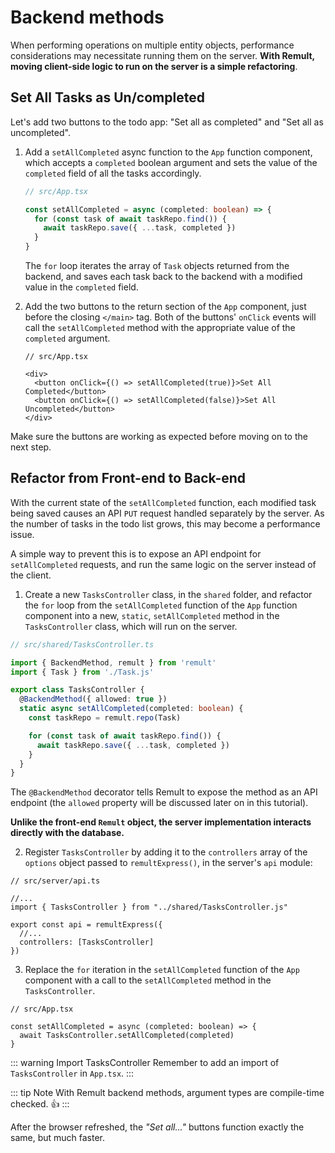 # Backend methods

When performing operations on multiple entity objects, performance considerations may necessitate running them on the server. **With Remult, moving client-side logic to run on the server is a simple refactoring**.

## Set All Tasks as Un/completed

Let's add two buttons to the todo app: "Set all as completed" and "Set all as uncompleted".

1. Add a `setAllCompleted` async function to the `App` function component, which accepts a `completed` boolean argument and sets the value of the `completed` field of all the tasks accordingly.

   ```ts
   // src/App.tsx

   const setAllCompleted = async (completed: boolean) => {
     for (const task of await taskRepo.find()) {
       await taskRepo.save({ ...task, completed })
     }
   }
   ```

   The `for` loop iterates the array of `Task` objects returned from the backend, and saves each task back to the backend with a modified value in the `completed` field.

2. Add the two buttons to the return section of the `App` component, just before the closing `</main>` tag. Both of the buttons' `onClick` events will call the `setAllCompleted` method with the appropriate value of the `completed` argument.

   ```tsx
   // src/App.tsx

   <div>
     <button onClick={() => setAllCompleted(true)}>Set All Completed</button>
     <button onClick={() => setAllCompleted(false)}>Set All Uncompleted</button>
   </div>
   ```

Make sure the buttons are working as expected before moving on to the next step.

## Refactor from Front-end to Back-end

With the current state of the `setAllCompleted` function, each modified task being saved causes an API `PUT` request handled separately by the server. As the number of tasks in the todo list grows, this may become a performance issue.

A simple way to prevent this is to expose an API endpoint for `setAllCompleted` requests, and run the same logic on the server instead of the client.

1. Create a new `TasksController` class, in the `shared` folder, and refactor the `for` loop from the `setAllCompleted` function of the `App` function component into a new, `static`, `setAllCompleted` method in the `TasksController` class, which will run on the server.

```ts
// src/shared/TasksController.ts

import { BackendMethod, remult } from 'remult'
import { Task } from './Task.js'

export class TasksController {
  @BackendMethod({ allowed: true })
  static async setAllCompleted(completed: boolean) {
    const taskRepo = remult.repo(Task)

    for (const task of await taskRepo.find()) {
      await taskRepo.save({ ...task, completed })
    }
  }
}
```

The `@BackendMethod` decorator tells Remult to expose the method as an API endpoint (the `allowed` property will be discussed later on in this tutorial).

**Unlike the front-end `Remult` object, the server implementation interacts directly with the database.**

2. Register `TasksController` by adding it to the `controllers` array of the `options` object passed to `remultExpress()`, in the server's `api` module:

```ts{4,8}
// src/server/api.ts

//...
import { TasksController } from "../shared/TasksController.js"

export const api = remultExpress({
  //...
  controllers: [TasksController]
})
```

3. Replace the `for` iteration in the `setAllCompleted` function of the `App` component with a call to the `setAllCompleted` method in the `TasksController`.

```tsx{4}
// src/App.tsx

const setAllCompleted = async (completed: boolean) => {
  await TasksController.setAllCompleted(completed)
}
```

::: warning Import TasksController
Remember to add an import of `TasksController` in `App.tsx`.
:::

::: tip Note
With Remult backend methods, argument types are compile-time checked. :thumbsup:
:::

After the browser refreshed, the _"Set all..."_ buttons function exactly the same, but much faster.
